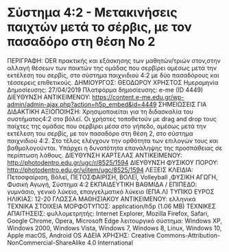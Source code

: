 # Σύστημα 4:2 - Μετακινήσεις παιχτών μετά το σέρβις, με τον πασαδόρο στη θέση Νο 2
ΠΕΡΙΓΡΑΦΗ:
OER πρακτικής και εξάσκησης των μαθητών/τριών στον,στην αλλαγή θέσεων των παικτών της ομάδας που σερβίρει αμέσως μετά την εκτέλεση του σερβίς, στο σύστημα παιχνιδιού 4:2 με δύο πασαδόρους και τέσσερεις επιθετικούς.
ΔΗΜΙΟΥΡΓΟΣ:
ΘΕΟΔΩΡΟΥ ΧΡΗΣΤΟΣ
Ημερομηνία Δημοσίευσης: 27/04/2019
Πλατφόρμα δημοσίευσης: 
e-me (ID 4449)
ΔΙΕΥΘΥΝΣΗ ΑΝΤΙΚΕΙΜΕΝΟΥ:
https://content.e-me.edu.gr/wp-admin/admin-ajax.php?action=h5p_embed&id=4449
ΣΗΜΕΙΩΣΕΙΣ ΓΙΑ ΔΙΔΑΚΤΙΚΗ ΑΞΙΟΠΟΙΗΣΗ:
Χρησιμοποιείται για τη διδασκαλία του συστήματος4:2 στο βόλεϊ. Οι χρήστες τοποθετούν με drag and drop τους παίχτες της ομάδας που σερβίρει μέσα στο γήπεδο, αμέσως μετά την εκτέλεση του σερβίς, με τον πασαδόρο στη θέση 2, στο σύστημα παιχνιδιού 4:2. Στο τέλος ελέγχουν την ορθότητα των επιλογών τους και βαθμολογούνται. Υπάρχει η δυνατότητα επανάληψης της προσπάθειας σε περίπτωση λάθους.
ΔΙΕΥΘΥΝΣΗ ΚΑΡΤΕΛΑΣ ΑΝΤΙΚΕΙΜΕΝΟΥ:
http://photodentro.edu.gr/ugc/r/8525/1594
ΔΙΕΥΘΥΝΣΗ ΦΥΣΙΚΟΥ ΠΟΡΟΥ:
http://photodentro.edu.gr/v/item/ugc/8525/1594
ΛΕΞΕΙΣ ΚΛΕΙΔΙΑ:
Πετοσφαίριση, Βόλεϊ, ΠΕΤΟΣΦΑΙΡΙΣΗ, ΒΟΛΕΪ, Volleyball ,ΦΥΣΙΚΗ ΑΓΩΓΗ, Φυσική Αγωγή, Σύστημα 4:2
ΕΚΠΑΙΔΕΥΤΙΚΗ ΒΑΘΜΙΔΑ / ΕΠΙΠΕΔΟ:
γυμνάσιο, γενικό λύκειο, επαγγελματικό λύκειο (ΕΠΑ.Λ)
ΤΥΠΙΚΟ ΕΥΡΟΣ ΗΛΙΚΙΑΣ:
12-20
ΓΛΩΣΣΑ ΜΑΘΗΣΙΑΚΟΥ ΑΝΤΙΚΕΙΜΕΝΟΥ:
ελληνικά
ΤΕΧΝΙΚΑ ΣΤΟΙΧΕΙΑ
ΜΟΡΦΟΤΥΠΟΣ:
application/h5p (1.06 MB)
ΤΕΧΝΙΚΕΣ ΑΠΑΙΤΗΣΕΙΣ:
φυλλομετρητής: Internet Explorer, Mozilla Firefox, Safari, Google Chrome, Opera, Microsoft Edge
λειτουργικό σύστημα: Windows XP, Windows 2000, Windows Vista, Windows 7, Windows 8, Linux, Windows 10, Apple macOS, Android OS
ΑΔΕΙΑ ΧΡΗΣΗΣ:
Creative Commons-Attribution-NonCommercial-ShareAlike 4.0 International
